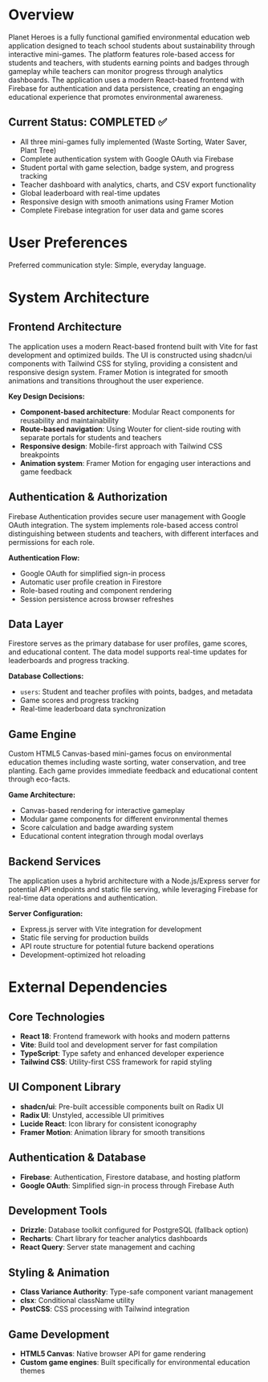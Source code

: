 # Overview

Planet Heroes is a fully functional gamified environmental education web application designed to teach school students about sustainability through interactive mini-games. The platform features role-based access for students and teachers, with students earning points and badges through gameplay while teachers can monitor progress through analytics dashboards. The application uses a modern React-based frontend with Firebase for authentication and data persistence, creating an engaging educational experience that promotes environmental awareness.

## Current Status: COMPLETED ✅
- All three mini-games fully implemented (Waste Sorting, Water Saver, Plant Tree)  
- Complete authentication system with Google OAuth via Firebase
- Student portal with game selection, badge system, and progress tracking
- Teacher dashboard with analytics, charts, and CSV export functionality
- Global leaderboard with real-time updates
- Responsive design with smooth animations using Framer Motion
- Complete Firebase integration for user data and game scores

# User Preferences

Preferred communication style: Simple, everyday language.

# System Architecture

## Frontend Architecture
The application uses a modern React-based frontend built with Vite for fast development and optimized builds. The UI is constructed using shadcn/ui components with Tailwind CSS for styling, providing a consistent and responsive design system. Framer Motion is integrated for smooth animations and transitions throughout the user experience.

**Key Design Decisions:**
- **Component-based architecture**: Modular React components for reusability and maintainability
- **Route-based navigation**: Using Wouter for client-side routing with separate portals for students and teachers
- **Responsive design**: Mobile-first approach with Tailwind CSS breakpoints
- **Animation system**: Framer Motion for engaging user interactions and game feedback

## Authentication & Authorization
Firebase Authentication provides secure user management with Google OAuth integration. The system implements role-based access control distinguishing between students and teachers, with different interfaces and permissions for each role.

**Authentication Flow:**
- Google OAuth for simplified sign-in process
- Automatic user profile creation in Firestore
- Role-based routing and component rendering
- Session persistence across browser refreshes

## Data Layer
Firestore serves as the primary database for user profiles, game scores, and educational content. The data model supports real-time updates for leaderboards and progress tracking.

**Database Collections:**
- `users`: Student and teacher profiles with points, badges, and metadata
- Game scores and progress tracking
- Real-time leaderboard data synchronization

## Game Engine
Custom HTML5 Canvas-based mini-games focus on environmental education themes including waste sorting, water conservation, and tree planting. Each game provides immediate feedback and educational content through eco-facts.

**Game Architecture:**
- Canvas-based rendering for interactive gameplay
- Modular game components for different environmental themes
- Score calculation and badge awarding system
- Educational content integration through modal overlays

## Backend Services
The application uses a hybrid architecture with a Node.js/Express server for potential API endpoints and static file serving, while leveraging Firebase for real-time data operations and authentication.

**Server Configuration:**
- Express.js server with Vite integration for development
- Static file serving for production builds
- API route structure for potential future backend operations
- Development-optimized hot reloading

# External Dependencies

## Core Technologies
- **React 18**: Frontend framework with hooks and modern patterns
- **Vite**: Build tool and development server for fast compilation
- **TypeScript**: Type safety and enhanced developer experience
- **Tailwind CSS**: Utility-first CSS framework for rapid styling

## UI Component Library
- **shadcn/ui**: Pre-built accessible components built on Radix UI
- **Radix UI**: Unstyled, accessible UI primitives
- **Lucide React**: Icon library for consistent iconography
- **Framer Motion**: Animation library for smooth transitions

## Authentication & Database
- **Firebase**: Authentication, Firestore database, and hosting platform
- **Google OAuth**: Simplified sign-in process through Firebase Auth

## Development Tools
- **Drizzle**: Database toolkit configured for PostgreSQL (fallback option)
- **Recharts**: Chart library for teacher analytics dashboards
- **React Query**: Server state management and caching

## Styling & Animation
- **Class Variance Authority**: Type-safe component variant management
- **clsx**: Conditional className utility
- **PostCSS**: CSS processing with Tailwind integration

## Game Development
- **HTML5 Canvas**: Native browser API for game rendering
- **Custom game engines**: Built specifically for environmental education themes